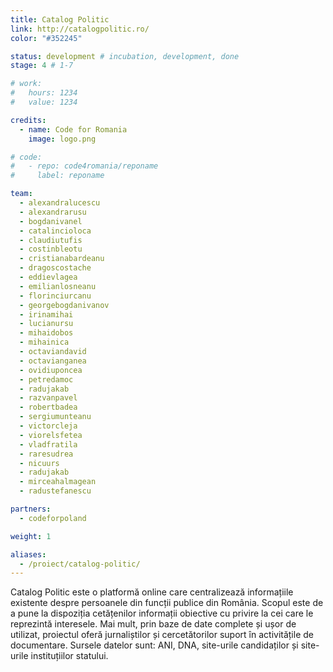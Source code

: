 ```yaml
---
title: Catalog Politic
link: http://catalogpolitic.ro/ 
color: "#352245"

status: development # incubation, development, done
stage: 4 # 1-7

# work:
#   hours: 1234
#   value: 1234

credits:
  - name: Code for Romania
    image: logo.png

# code:
#   - repo: code4romania/reponame
#     label: reponame

team:
  - alexandralucescu
  - alexandrarusu
  - bogdanivanel
  - catalincioloca
  - claudiutufis
  - costinbleotu
  - cristianabardeanu
  - dragoscostache
  - eddievlagea
  - emilianlosneanu
  - florinciurcanu
  - georgebogdanivanov
  - irinamihai
  - lucianursu
  - mihaidobos
  - mihainica
  - octaviandavid
  - octavianganea
  - ovidiuponcea
  - petredamoc
  - radujakab
  - razvanpavel
  - robertbadea
  - sergiumunteanu
  - victorcleja
  - viorelsfetea
  - vladfratila
  - raresudrea
  - nicuurs
  - radujakab
  - mirceahalmagean
  - radustefanescu

partners:
  - codeforpoland

weight: 1

aliases:
  - /proiect/catalog-politic/
---
```

Catalog Politic este o platformă online care centralizează informațiile existente despre persoanele din funcții publice din România. Scopul este de a pune la dispoziția cetățenilor informații obiective cu privire la cei care le reprezintă interesele. Mai mult, prin baze de date complete și ușor de utilizat, proiectul oferă jurnaliștilor și cercetătorilor suport în activitățile de documentare. Sursele datelor sunt: ANI, DNA, site-urile candidaților și site-urile instituțiilor statului.
